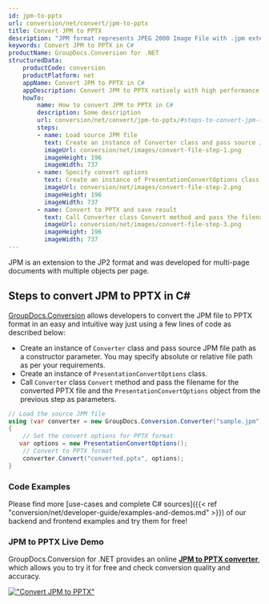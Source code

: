 ```yaml
---
id: jpm-to-pptx
url: conversion/net/convert/jpm-to-pptx
title: Convert JPM to PPTX
description: "JPM format represents JPEG 2000 Image File with .jpm extension. Learn how to convert JPM to PPTX file programmatically in C# language using GroupDocs.Conversion for .NET library."
keywords: Convert JPM to PPTX in C#
productName: GroupDocs.Conversion for .NET
structuredData:
    productCode: conversion
    productPlatform: net
    appName: Convert JPM to PPTX in C#
    appDescription: Convert JPM to PPTX natively with high performance using C# language and server side GroupDocs.Conversion for .NET APIs, without the use of any software like Microsoft or Open Office.
    howTo:
        name: How to convert JPM to PPTX in C# 
        description: Some description
        url: conversion/net/convert/jpm-to-pptx/#steps-to-convert-jpm-to-pptx-in-c
        steps:
        - name: Load source JPM file 
          text: Create an instance of Converter class and pass source JPM file path as a constructor parameter. You may specify absolute or relative file path as per your requirements. 
          imageUrl: conversion/net/images/convert-file-step-1.png
          imageHeight: 196
          imageWidth: 737
        - name: Specify convert options 
          text: Create an instance of PresentationConvertOptions class.
          imageUrl: conversion/net/images/convert-file-step-2.png
          imageHeight: 196
          imageWidth: 737
        - name: Convert to PPTX and save result 
          text: Call Converter class Convert method and pass the filename for the converted HTML file and the PresentationConvertOptions object from the previous step as parameters.
          imageUrl: conversion/net/images/convert-file-step-3.png
          imageHeight: 196
          imageWidth: 737
---
```


JPM is an extension to the JP2 format and was developed for multi-page documents with multiple objects per page.

## Steps to convert JPM to PPTX in C#

[GroupDocs.Conversion](https://products.groupdocs.com/conversion/net) allows developers to convert the JPM file to PPTX format in an easy and intuitive way just using a few lines of code as described below:

* Create an instance of `Converter` class and pass source JPM file path as a constructor parameter. You may specify absolute or relative file path as per your requirements. 
* Create an instance of `PresentationConvertOptions` class.
* Call `Converter` class `Convert` method and pass the filename for the converted PPTX file and the `PresentationConvertOptions` object from the previous step as parameters.

```csharp
// Load the source JPM file
using (var converter = new GroupDocs.Conversion.Converter("sample.jpm"))
{
    // Set the convert options for PPTX format
   var options = new PresentationConvertOptions();
    // Convert to PPTX format
    converter.Convert("converted.pptx", options);
}
```

### Code Examples

Please find more [use-cases and complete C# sources]({{< ref "conversion/net/developer-guide/examples-and-demos.md" >}}) of our backend and frontend examples and try them for free!

### JPM to PPTX Live Demo

GroupDocs.Conversion for .NET provides an online [**JPM to PPTX converter**](https://products.groupdocs.app/conversion/jpm-to-pptx), which allows you to try it for free and check conversion quality and accuracy.

[!["Convert JPM to PPTX"](conversion/net/images/convert-to-pptx/convert-jpm-to-pptx.png)](https://products.groupdocs.app/conversion/jpm-to-pptx)